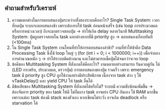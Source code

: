 ## คำถามสำหรับวิเคราะห์

1. ความแตกต่างในการตอบสนองปุ่มระหว่างทั้งสองระบบคืออะไร?
Single Task System: เวลาที่กดปุ่ม ระบบจะตอบสนองช้า เพราะต้องรอให้ task ก่อนหน้าเสร็จ (เช่น loop การประมวลผลหรือการหน่วงเวลา) ถึงจะมาตรวจสอบปุ่ม → ทำให้เกิด delay หลายวินาที
Multitasking System: ปุ่มถูกตรวจสอบใน task แยกต่างหากที่มี priority สูง → ตอบสนองเกือบทันที (<100ms)
2. ใน Single Task System งานไหนที่ทำให้การตอบสนองล่าช้า?
งานที่ทำให้ช้าคือ Data Processing Task ซึ่งใช้ loop ใหญ่ ๆ (for (int i = 0; i < 1000000; i++)) เพื่อจำลองการคำนวณหนัก ๆ → ทำให้ระบบติดค้างนาน และไม่สามารถเช็คปุ่มได้จนกว่าจะจบ loop
3. ข้อดีของ Multitasking System ที่สังเกตได้คืออะไร?
งานหลายอย่างสามารถ รันควบคู่กัน ได้ (LED กระพริบ, ประมวลผล, ตรวจปุ่ม)
การตอบสนองของปุ่ม รวดเร็ว เพราะ emergency task มี priority สูง
CPU ถูกใช้งานอย่างมีประสิทธิภาพ เนื่องจาก task ต่าง ๆ ใช้ vTaskDelay() และ yield CPU ให้ task อื่นได้
4. มีข้อเสียของ Multitasking System ที่สังเกตได้หรือไม่?
ระบบมี ความซับซ้อนเพิ่มขึ้น → ต้องจัดการ priority ของ task ให้ดี ไม่งั้นบาง task อาจแย่ง CPU กันเอง
ใช้ RAM มากขึ้น เพราะแต่ละ task ต้องมี stack ของตัวเอง
หากเขียนไม่ระวัง อาจเกิด deadlock หรือ starvation ได้